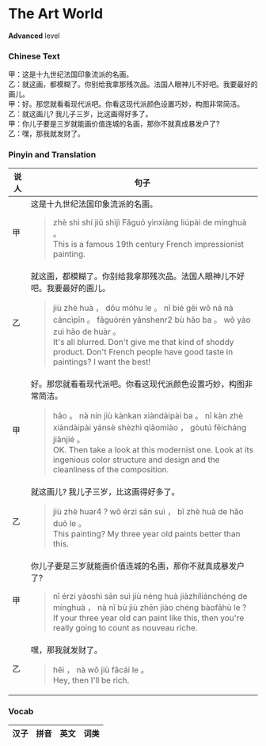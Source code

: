 # The Art World
**Advanced** level
### Chinese Text
甲：这是十九世纪法国印象流派的名画。<br />乙：就这画，都模糊了。你别给我拿那残次品。法国人眼神儿不好吧。我要最好的画儿。<br />甲：好。那您就看看现代派吧。你看这现代派颜色设置巧妙，构图非常简洁。<br />乙：就这画儿? 我儿子三岁，比这画得好多了。<br />甲：你儿子要是三岁就能画价值连城的名画，那你不就真成暴发户了?<br />乙：嘿，那我就发财了。

### Pinyin and Translation
|说人|句子|
|----|----|
|甲|这是十九世纪法国印象流派的名画。<blockquote>zhè shì shí jiǔ shìjì Fǎguó yìnxiàng liúpài de mínghuà 。<br />This is a famous 19th century French impressionist painting.</blockquote>|
|乙|就这画，都模糊了。你别给我拿那残次品。法国人眼神儿不好吧。我要最好的画儿。<blockquote>jiù zhè huà ， dōu móhu le 。 nǐ bié gěi wǒ ná nà cáncìpǐn 。 fǎguórén yǎnshenr2 bù hǎo ba 。 wǒ yào zuì hǎo de huàr 。<br />It's all blurred. Don't give me that kind of shoddy product. Don't French people have good taste in paintings? I want the best!</blockquote>|
|甲|好。那您就看看现代派吧。你看这现代派颜色设置巧妙，构图非常简洁。<blockquote>hǎo 。 nà nín jiù kànkan xiàndàipài ba 。 nǐ kàn zhè xiàndàipài yánsè shèzhì qiǎomiào ， gòutú fēicháng jiǎnjié 。<br />OK. Then take a look at this modernist one. Look at its ingenious color structure and design and the cleanliness of the composition.</blockquote>|
|乙|就这画儿? 我儿子三岁，比这画得好多了。<blockquote>jiù zhè huar4 ? wǒ érzi sān suì ， bǐ zhè huà de hǎo duō le 。<br />This painting? My three year old paints better than this.</blockquote>|
|甲|你儿子要是三岁就能画价值连城的名画，那你不就真成暴发户了?<blockquote>nǐ érzi yàoshì sān suì jiù néng huà jiàzhíliánchéng de mínghuà ， nà nǐ bù jiù zhēn jiào chéng bàofāhù le ?<br />If your three year old can paint like this, then you're really going to count as nouveau riche.</blockquote>|
|乙|嘿，那我就发财了。<blockquote>hēi ， nà wǒ jiù fācái le 。<br />Hey, then I'll be rich.</blockquote>|
### Vocab
|汉子|拼音|英文|词类|
|----|----|----|----|